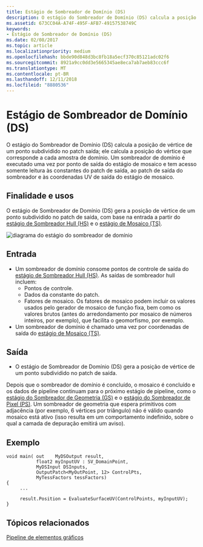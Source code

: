 ```yaml
---
title: Estágio de Sombreador de Domínio (DS)
description: O estágio do Sombreador de Domínio (DS) calcula a posição de vértice de um ponto subdividido no patch saída; ele calcula a posição do vértice que corresponde a cada amostra de domínio.
ms.assetid: 673CC04A-A74F-495F-AFB7-49157538749C
keywords:
- Estágio de Sombreador de Domínio (DS)
ms.date: 02/08/2017
ms.topic: article
ms.localizationpriority: medium
ms.openlocfilehash: bbde90d848d3bc8fb18a5ecf370c85121adc02f6
ms.sourcegitcommit: 8921a9cc0dd3e5665345ae8eca7ab7aeb83ccc6f
ms.translationtype: MT
ms.contentlocale: pt-BR
ms.lasthandoff: 12/11/2018
ms.locfileid: "8880536"
---
```

# <a name="domain-shader-ds-stage"></a>Estágio de Sombreador de Domínio (DS)


O estágio do Sombreador de Domínio (DS) calcula a posição de vértice de um ponto subdividido no patch saída; ele calcula a posição do vértice que corresponde a cada amostra de domínio. Um sombreador de domínio é executado uma vez por ponto de saída do estágio de mosaico e tem acesso somente leitura às constantes do patch de saída, ao patch de saída do sombreador e às coordenadas UV de saída do estágio de mosaico.

## <a name="span-idpurposeandusesspanspan-idpurposeandusesspanspan-idpurposeandusesspanpurpose-and-uses"></a><span id="Purpose_and_uses"></span><span id="purpose_and_uses"></span><span id="PURPOSE_AND_USES"></span>Finalidade e usos


O estágio de Sombreador de Domínio (DS) gera a posição de vértice de um ponto subdividido no patch de saída, com base na entrada a partir do [estágio de Sombreador Hull (HS)](hull-shader-stage--hs-.md) e o [estágio de Mosaico (TS)](tessellator-stage--ts-.md).

![diagrama do estágio do sombreador de domínio](images/d3d11-domain-shader.png)

## <a name="span-idinputspanspan-idinputspanspan-idinputspaninput"></a><span id="Input"></span><span id="input"></span><span id="INPUT"></span>Entrada


-   Um sombreador de domínio consome pontos de controle de saída do [estágio de Sombreador Hull (HS)](hull-shader-stage--hs-.md). As saídas de sombreador hull incluem:
    -   Pontos de controle.
    -   Dados da constante do patch.
    -   Fatores de mosaico. Os fatores de mosaico podem incluir os valores usados pelo gerador de mosaico de função fixa, bem como os valores brutos (antes do arredondamento por mosaico de números inteiros, por exemplo), que facilita o geomorfismo, por exemplo.
-   Um sombreador de domínio é chamado uma vez por coordenadas de saída do [estágio de Mosaico (TS)](tessellator-stage--ts-.md).

## <a name="span-idoutputspanspan-idoutputspanspan-idoutputspanoutput"></a><span id="Output"></span><span id="output"></span><span id="OUTPUT"></span>Saída


-   O estágio de Sombreador de Domínio (DS) gera a posição de vértice de um ponto subdividido no patch de saída.

Depois que o sombreador de domínio é concluído, o mosaico é concluído e os dados de pipeline continuam para o próximo estágio de pipeline, como o [estágio do Sombreador de Geometria (GS)](geometry-shader-stage--gs-.md) e o [estágio do Sombreador de Pixel (PS)](pixel-shader-stage--ps-.md). Um sombreador de geometria que espera primitivos com adjacência (por exemplo, 6 vértices por triângulo) não é válido quando mosaico está ativo (isso resulta em um comportamento indefinido, sobre o qual a camada de depuração emitirá um aviso).

## <a name="span-idexamplespanspan-idexamplespanspan-idexamplespanexample"></a><span id="Example"></span><span id="example"></span><span id="EXAMPLE"></span>Exemplo


```
void main( out    MyDSOutput result, 
           float2 myInputUV : SV_DomainPoint, 
           MyDSInput DSInputs,
           OutputPatch<MyOutPoint, 12> ControlPts, 
           MyTessFactors tessFactors)
{
     ...

     result.Position = EvaluateSurfaceUV(ControlPoints, myInputUV);
}
```

## <a name="span-idrelated-topicsspanrelated-topics"></a><span id="related-topics"></span>Tópicos relacionados


[Pipeline de elementos gráficos](graphics-pipeline.md)

 

 




